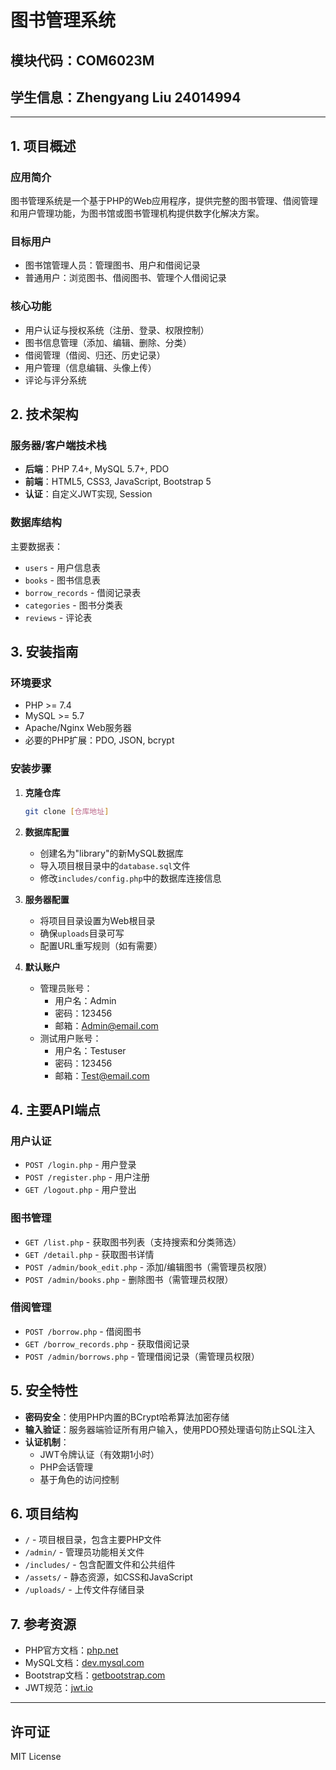 # 图书管理系统
## 模块代码：COM6023M
## 学生信息：Zhengyang Liu 24014994

---

## 1. 项目概述

### 应用简介
图书管理系统是一个基于PHP的Web应用程序，提供完整的图书管理、借阅管理和用户管理功能，为图书馆或图书管理机构提供数字化解决方案。

### 目标用户
- 图书馆管理人员：管理图书、用户和借阅记录
- 普通用户：浏览图书、借阅图书、管理个人借阅记录

### 核心功能
- 用户认证与授权系统（注册、登录、权限控制）
- 图书信息管理（添加、编辑、删除、分类）
- 借阅管理（借阅、归还、历史记录）
- 用户管理（信息编辑、头像上传）
- 评论与评分系统

## 2. 技术架构

### 服务器/客户端技术栈
- **后端**：PHP 7.4+, MySQL 5.7+, PDO
- **前端**：HTML5, CSS3, JavaScript, Bootstrap 5
- **认证**：自定义JWT实现, Session

### 数据库结构
主要数据表：
- `users` - 用户信息表
- `books` - 图书信息表
- `borrow_records` - 借阅记录表
- `categories` - 图书分类表
- `reviews` - 评论表

## 3. 安装指南

### 环境要求
- PHP >= 7.4
- MySQL >= 5.7
- Apache/Nginx Web服务器
- 必要的PHP扩展：PDO, JSON, bcrypt

### 安装步骤
1. **克隆仓库**
   ```bash
   git clone [仓库地址]
   ```

2. **数据库配置**
   - 创建名为"library"的新MySQL数据库
   - 导入项目根目录中的`database.sql`文件
   - 修改`includes/config.php`中的数据库连接信息

3. **服务器配置**
   - 将项目目录设置为Web根目录
   - 确保`uploads`目录可写
   - 配置URL重写规则（如有需要）

4. **默认账户**
   - 管理员账号：
     - 用户名：Admin
     - 密码：123456
     - 邮箱：Admin@email.com
   - 测试用户账号：
     - 用户名：Testuser
     - 密码：123456
     - 邮箱：Test@email.com

## 4. 主要API端点

### 用户认证
- `POST /login.php` - 用户登录
- `POST /register.php` - 用户注册
- `GET /logout.php` - 用户登出

### 图书管理
- `GET /list.php` - 获取图书列表（支持搜索和分类筛选）
- `GET /detail.php` - 获取图书详情
- `POST /admin/book_edit.php` - 添加/编辑图书（需管理员权限）
- `POST /admin/books.php` - 删除图书（需管理员权限）

### 借阅管理
- `POST /borrow.php` - 借阅图书
- `GET /borrow_records.php` - 获取借阅记录
- `POST /admin/borrows.php` - 管理借阅记录（需管理员权限）

## 5. 安全特性

- **密码安全**：使用PHP内置的BCrypt哈希算法加密存储
- **输入验证**：服务器端验证所有用户输入，使用PDO预处理语句防止SQL注入
- **认证机制**：
  - JWT令牌认证（有效期1小时）
  - PHP会话管理
  - 基于角色的访问控制

## 6. 项目结构
- `/` - 项目根目录，包含主要PHP文件
- `/admin/` - 管理员功能相关文件
- `/includes/` - 包含配置文件和公共组件
- `/assets/` - 静态资源，如CSS和JavaScript
- `/uploads/` - 上传文件存储目录

## 7. 参考资源
- PHP官方文档：[php.net](https://www.php.net/docs.php)
- MySQL文档：[dev.mysql.com](https://dev.mysql.com/doc/)
- Bootstrap文档：[getbootstrap.com](https:/?getbootstrap.com/docs/)
- JWT规范：[jwt.io](https://jwt.io/)

---

## 许可证
MIT License 